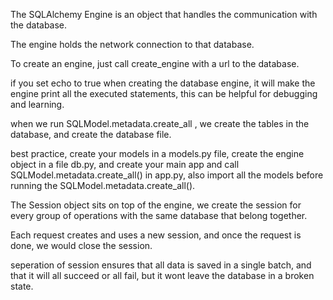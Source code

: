 The SQLAlchemy Engine is an object that handles the communication with the database.

The engine holds the network connection to that database.

To create an engine, just call create_engine with a url to the database.

if you set echo to true when creating the database engine, it will make the engine print all the executed statements, this can be helpful for debugging and learning.

when we run SQLModel.metadata.create_all , we create the tables in the database, and create the database file.

best practice, create your models in a models.py file, create the engine object in a file db.py, and create your main app and call SQLModel.metadata.create_all() in app.py, also import all the models before running the SQLModel.metadata.create_all().

The Session object sits on top of the engine, we create the session for every group of operations with the same database that belong together.

Each request creates and uses a new session, and once the request is done, we would close the session.

seperation of session ensures that all data is saved in a single batch, and that it will all succeed or all fail, but it wont leave the database in a broken state.